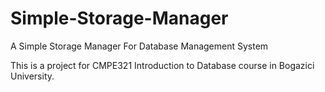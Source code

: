 # Simple-Storage-Manager
A Simple Storage Manager For Database Management System 

This is a project for CMPE321 Introduction to Database course in Bogazici University.


